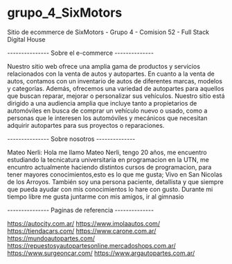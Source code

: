 # grupo_4_SixMotors

Sitio de ecommerce de SixMotors - Grupo 4 - Comision 52 - Full Stack Digital House

--------------- Sobre el e-commerce --------------

Nuestro sitio web ofrece una amplia gama de productos y servicios relacionados con la venta de autos y autopartes. En cuanto a la venta de autos, contamos con un inventario de autos de diferentes marcas, modelos y categorías.
Además, ofrecemos una variedad de autopartes para aquellos que buscan reparar, mejorar o personalizar sus vehículos.
Nuestro sitio está dirigido a una audiencia amplia que incluye tanto a propietarios de automóviles en busca de comprar un vehículo nuevo o usado, como a personas que le interesen los automóviles y mecánicos que necesitan adquirir autopartes para sus proyectos o reparaciones.

--------------- Sobre nosotros --------------

Mateo Nerli: Hola me llamo Mateo Nerli, tengo 20 años, me encuentro estudiando la
tecnicatura universitaria en programacion en la UTN, me encuntro
actualmente haciendo distintos cursos de programacion, para tener
mayores conocimientos,esto es lo que me gusta; Vivo en San Nicolas de
los Arroyos. También soy una persona paciente, detallista y que siempre que pueda ayudar con mis
conocimientos lo hare con gusto. Durante mi tiempo libre me gusta
juntarme con mis amigos, ir al gimnasio

--------------- Paginas de referencia --------------

https://autocity.com.ar/
https://www.imolaautos.com/
https://tiendacars.com/
https://www.carone.com.ar/
https://mundoautopartes.com/
https://repuestosyautopartesonline.mercadoshops.com.ar/
https://www.surgeoncar.com/
https://www.argautopartes.com.ar/
